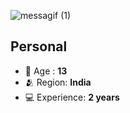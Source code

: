![messagif (1)](https://github.com/Vyvernl/Vyvernl/assets/157186731/1f0eee3e-8512-420b-b82f-dbd5fa738a88)

## Personal
- 🌱 Age : **13**
- 🫂 Region: **India**
- 💻 Experience: **2 years**
